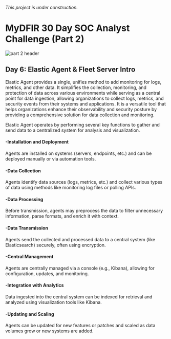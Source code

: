 *This project is under construction.*

# MyDFIR 30 Day SOC Analyst Challenge (Part 2)

![part 2 header](https://github.com/user-attachments/assets/07c3cb89-0e88-49b9-b549-d18fdcf80148)

## Day 6: Elastic Agent & Fleet Server Intro
Elastic Agent provides a single, unifies method to add monitoring for logs, metrics, and other data. It simplifies the collection, monitoring, and protection of data across various environments while serving as a central point for data ingestion, allowing organizations to collect logs, metrics, and security events from their systems and applications. It is a versatile tool that helps organizations enhance their observability and security posture by providing a comprehensive solution for data collection and monitoring.

Elastic Agent operates by performing several key functions to gather and send data to a centralized system for analysis and visualization.
#### -Installation and Deployment 
Agents are installed on systems (servers, endpoints, etc.) and can be deployed manually or via automation tools.

#### -Data Collection 
Agents identify data sources (logs, metrics, etc.) and collect various types of data using methods like monitoring log files or polling APIs.

#### -Data Processing 
Before transmission, agents may preprocess the data to filter unnecessary information, parse formats, and enrich it with context.

#### -Data Transmission 
Agents send the collected and processed data to a central system (like Elasticsearch) securely, often using encryption.

#### -Central Management
Agents are centrally managed via a console (e.g., Kibana), allowing for configuration, updates, and monitoring.

#### -Integration with Analytics 
Data ingested into the central system can be indexed for retrieval and analyzed using visualization tools like Kibana.

#### -Updating and Scaling
Agents can be updated for new features or patches and scaled as data volumes grow or new systems are added.
